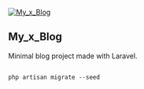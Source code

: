 [![My_x_Blog](https://raw.githubusercontent.com/a-hakim/kxv2-blog/main/public/image/my_x_blog_logo.png?token=GHSAT0AAAAAACGXUX724J2MNKGPW4SIUWMEZH7JKGA)](https://github.com/a-hakim)

## My_x_Blog

Minimal blog project made with Laravel.

```

php artisan migrate --seed

```
